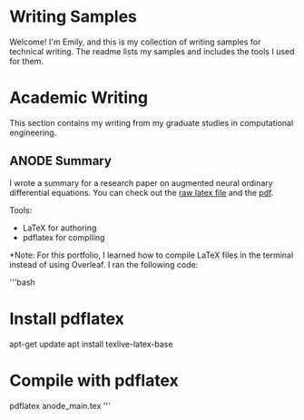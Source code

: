 # Writing Samples

Welcome! I'm Emily, and this is my collection of writing samples for technical writing. The readme lists my samples and includes the tools I used for them.

# Academic Writing

This section contains my writing from my graduate studies in computational engineering. 

## ANODE Summary

I wrote a summary for a research paper on augmented neural ordinary differential equations. You can check out the [raw latex file](AcademicWriting/anode_main.tex) and the [pdf](AcademicWriting/anode_main.pdf).

Tools:
- LaTeX for authoring
- pdflatex for compiling 

*Note: For this portfolio, I learned how to compile LaTeX files in the terminal instead of using Overleaf. I ran the following code:

'''bash
# Install pdflatex
apt-get update
apt install texlive-latex-base

# Compile with pdflatex
pdflatex anode_main.tex
'''
